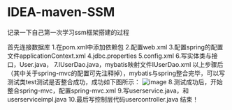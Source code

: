 # IDEA-maven-SSM
记录一下自己第一次学习ssm框架搭建的过程

首先连接数据库
1.在pom.xml中添加依赖包
2.配置web.xml
3.配置spring的配置文件applicationContext.xml
4.jdbc.properties
5.config.xml
6.写实体类与接口，User.java，
7.IUserDao.java，mybatis映射文件IUserDao.xml
以上步骤后（其中关于spring-mvc的配置可先注释掉），mybatis与spring整合完毕，可以写测试类test测试是否整合成功，成功如下图所示：
![image](https://github.com/chenAiley/IDEA-maven-SSM/blob/master/1.jpg)
8.测试成功后，开始整合spring-mvc，配置spring-mvc.xml
9.写userservice.java，和userserviceimpl.java
10.最后写控制层代码usercontroller.java
结束！
